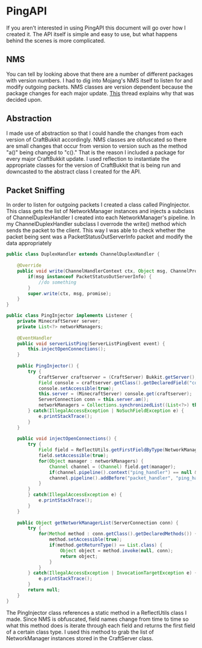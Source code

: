 # PingAPI
If you aren't interested in using PingAPI this document will go over how I created it. The API itself is simple and easy to use, but what happens behind the scenes is more complicated.

## NMS
You can tell by looking above that there are a number of different packages with version numbers. I had to dig into Mojang's NMS itself to listen for and modify outgoing packets. NMS classes are version dependent because the package changes for each major update. [This](https://bukkit.org/threads/safeguarding-against-unchecked-and-potentially-damaging-plugins.116749/) thread explains why that was decided upon.

## Abstraction
I made use of abstraction so that I could handle the changes from each version of CraftBukkit accordingly. NMS classes are obfuscated so there are small changes that occur from version to version such as the method "a()" being changed to "c()." That is the reason I included a package for every major CraftBukkit update. I used reflection to instantiate the appropriate classes for the version of CraftBukkit that is being run and downcasted to the abstract class I created for the API.

## Packet Sniffing
In order to listen for outgoing packets I created a class called PingInjector. This class gets the list of NetworkManager instances and injects a subclass of ChannelDuplexHandler I created into each NetworkManager's pipeline. In my ChannelDuplexHandler subclass I overrode the write() method which sends the packet to the client. This way I was able to check whether the packet being sent was a PacketStatusOutServerInfo packet and modify the data appropriately

```java
public class DuplexHandler extends ChannelDuplexHandler {
	
    @Override
    public void write(ChannelHandlerContext ctx, Object msg, ChannelPromise promise) throws Exception {
        if(msg instanceof PacketStatusOutServerInfo) {
            //do something	
        }
        super.write(ctx, msg, promise);
    }
}
```
```java
public class PingInjector implements Listener {
    private MinecraftServer server;
    private List<?> networkManagers;
	
    @EventHandler
    public void serverListPing(ServerListPingEvent event) {
        this.injectOpenConnections();
    }
  
    public PingInjector() {
        try {
            CraftServer craftserver = (CraftServer) Bukkit.getServer();
            Field console = craftserver.getClass().getDeclaredField("console");
            console.setAccessible(true);
            this.server = (MinecraftServer) console.get(craftserver);
            ServerConnection conn = this.server.am();
            networkManagers = Collections.synchronizedList((List<?>) this.getNetworkManagerList(conn));
        } catch(IllegalAccessException | NoSuchFieldException e) {
            e.printStackTrace();
        }
    }
	
    public void injectOpenConnections() {
        try {
            Field field = ReflectUtils.getFirstFieldByType(NetworkManager.class, Channel.class);
            field.setAccessible(true);
            for(Object manager : networkManagers) {
                Channel channel = (Channel) field.get(manager);
                if(channel.pipeline().context("ping_handler") == null && (channel.pipeline().context("packet_handler") != null)) {
                channel.pipeline().addBefore("packet_handler", "ping_handler", new DuplexHandler());
            }
        }
        } catch(IllegalAccessException e) {
            e.printStackTrace();
        }
    }
	
    public Object getNetworkManagerList(ServerConnection conn) {
        try {
            for(Method method : conn.getClass().getDeclaredMethods()) {
                method.setAccessible(true);
                if(method.getReturnType() == List.class) {
                    Object object = method.invoke(null, conn);
                    return object;
                }
            }
        } catch(IllegalAccessException | InvocationTargetException e) {
            e.printStackTrace();
        }
        return null;
    }
}
```
The PingInjector class references a static method in a ReflectUtils class I made. Since NMS is obfuscated, field names change from time to time so what this method does is iterate through each field and returns the first field of a certain class type. I used this method to grab the list of NetworkManager instances stored in the CraftServer class.
